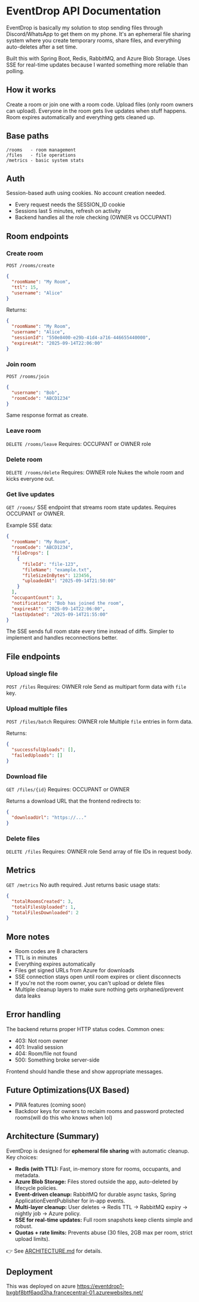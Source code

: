 # EventDrop API Documentation

EventDrop is basically my solution to stop sending files through Discord/WhatsApp to get them on my phone. It's an ephemeral file sharing system where you create temporary rooms, share files, and everything auto-deletes after a set time.

Built this with Spring Boot, Redis, RabbitMQ, and Azure Blob Storage. Uses SSE for real-time updates because I wanted something more reliable than polling.

## How it works

Create a room or join one with a room code. Upload files (only room owners can upload). Everyone in the room gets live updates when stuff happens. Room expires automatically and everything gets cleaned up.

## Base paths

```
/rooms   - room management
/files   - file operations  
/metrics - basic system stats
```

## Auth

Session-based auth using cookies. No account creation needed.

- Every request needs the SESSION_ID cookie
- Sessions last 5 minutes, refresh on activity
- Backend handles all the role checking (OWNER vs OCCUPANT)

## Room endpoints

### Create room
`POST /rooms/create`

```json
{
  "roomName": "My Room", 
  "ttl": 15,
  "username": "Alice"
}
```

Returns:
```json
{
  "roomName": "My Room",
  "username": "Alice", 
  "sessionId": "550e8400-e29b-41d4-a716-446655440000",
  "expiresAt": "2025-09-14T22:06:00"
}
```

### Join room
`POST /rooms/join`

```json
{
  "username": "Bob",
  "roomCode": "ABCD1234" 
}
```

Same response format as create.

### Leave room
`DELETE /rooms/leave`
Requires: OCCUPANT or OWNER role

### Delete room
`DELETE /rooms/delete`
Requires: OWNER role
Nukes the whole room and kicks everyone out.

### Get live updates
`GET /rooms/`
SSE endpoint that streams room state updates. Requires OCCUPANT or OWNER.

Example SSE data:
```json
{
  "roomName": "My Room",
  "roomCode": "ABCD1234", 
  "fileDrops": [
    {
      "fileId": "file-123",
      "fileName": "example.txt",
      "fileSizeInBytes": 123456,
      "uploadedAt": "2025-09-14T21:50:00"
    }
  ],
  "occupantCount": 3,
  "notification": "Bob has joined the room",
  "expiresAt": "2025-09-14T22:06:00",
  "lastUpdated": "2025-09-14T21:55:00"
}
```

The SSE sends full room state every time instead of diffs. Simpler to implement and handles reconnections better.

## File endpoints

### Upload single file
`POST /files`
Requires: OWNER role
Send as multipart form data with `file` key.

### Upload multiple files
`POST /files/batch`
Requires: OWNER role
Multiple `file` entries in form data.

Returns:
```json
{
  "successfulUploads": [],
  "failedUploads": []
}
```

### Download file
`GET /files/{id}`
Requires: OCCUPANT or OWNER

Returns a download URL that the frontend redirects to:
```json
{
  "downloadUrl": "https://..."
}
```

### Delete files
`DELETE /files`
Requires: OWNER role
Send array of file IDs in request body.

## Metrics
`GET /metrics`
No auth required. Just returns basic usage stats:

```json
{
  "totalRoomsCreated": 3,
  "totalFilesUploaded": 1, 
  "totalFilesDownloaded": 2
}
```

## More notes

- Room codes are 8 characters
- TTL is in minutes
- Everything expires automatically
- Files get signed URLs from Azure for downloads
- SSE connection stays open until room expires or client disconnects
- If you're not the room owner, you can't upload or delete files
- Multiple cleanup layers to make sure nothing gets orphaned/prevent data leaks

## Error handling

The backend returns proper HTTP status codes. Common ones:
- 403: Not room owner
- 401: Invalid session
- 404: Room/file not found
- 500: Something broke server-side

Frontend should handle these and show appropriate messages.

## Future Optimizations(UX Based)
- PWA features (coming soon)
- Backdoor keys for owners to reclaim rooms and password protected rooms(will do this who knows when lol)

## Architecture (Summary)
EventDrop is designed for **ephemeral file sharing** with automatic cleanup.  
Key choices:

- **Redis (with TTL):** Fast, in-memory store for rooms, occupants, and metadata.
- **Azure Blob Storage:** Files stored outside the app, auto-deleted by lifecycle policies.
- **Event-driven cleanup:** RabbitMQ for durable async tasks, Spring ApplicationEventPublisher for in-app events.
- **Multi-layer cleanup:** User deletes → Redis TTL → RabbitMQ expiry → nightly job → Azure policy.
- **SSE for real-time updates:** Full room snapshots keep clients simple and robust.
- **Quotas + rate limits:** Prevents abuse (30 files, 2GB max per room, strict upload limits).

👉 See [ARCHITECTURE.md](./ARCHITECTURE.md) for details.

## Deployment
This was deployed on azure
https://eventdrop1-bxgbf8btf6aqd3ha.francecentral-01.azurewebsites.net/